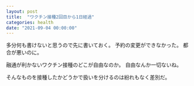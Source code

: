 ```yaml
---
layout: post
title:  "ワクチン接種2回目から1日経過"
categories: health
date: "2021-09-04 00:00:00"
---
```


多分何も書けないと思うので先に書いておく。
予約の変更ができなかった。
都合が悪いのに。

融通が利かないワクチン接種のどこが自由なのか。
自由なんか一切ないね。

そんなものを接種したかどうかで扱いを分けるのは紛れもなく差別だ。

